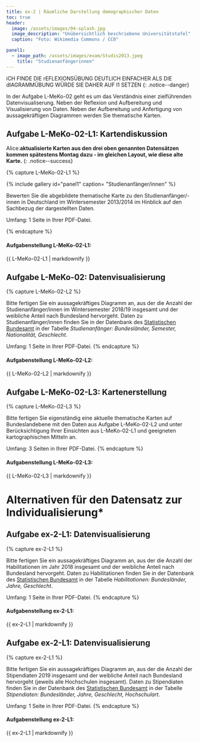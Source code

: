 ```yaml
---
title: ex-2 | Räumliche Darstellung demographischer Daten
toc: true
header:
  image: /assets/images/04-splash.jpg
  image_description: "Unübersichtlich beschriebene Universitätstafel"
  caption: "Foto: Wikimedia Commons / CC0"

panel1:
  - image_path: /assets/images/exam/Studis2013.jpeg
    title: "Studienanfängerinnen"
---
```


iCH FINDE DIE rEFLEXIONSÜBUNG DEUTLICH EINFACHER ALS DIE dIAGRAMMÜBUNG WÜRDE SIE DAHER AUF l1 SETZEN
{: .notice--danger}


In der Aufgabe L-MeKo-02  geht es um das Verständnis einer zielführenden Datenvisualiserung. Neben der Reflexion und Aufbereitung und Visualisierung von Daten. Neben der Aufbereitung und Anfertigung von aussagekräftigen Diagrammen werden Sie thematische Karten.

## Aufgabe L-MeKo-02-L1: Kartendiskussion

Alice:**aktualisierte Karten aus den drei oben genannten Datensätzen kommen spätestens Montag dazu - im gleichen Layout, wie diese alte Karte.**
{: .notice--success}

{% capture L-MeKo-02-L1 %}

{% include gallery id="panel1"  caption= "Studienanfänger/innen" %}

Bewerten Sie die abgebildete thematische Karte zu den Studienanfänger/-innen in Deutschland im Wintersemester 2013/2014 im Hinblick auf den Sachbezug der dargestellten Daten.

Umfang: 1 Seite in Ihrer PDF-Datei.

{% endcapture %}

<div class="notice--success">
  <h4 class="no_toc">Aufgabenstellung L-MeKo-02-L1:</h4>
  {{ L-MeKo-02-L1 | markdownify }}
</div>


## Aufgabe L-MeKo-02: Datenvisualisierung

{% capture L-MeKo-02-L2 %}

Bitte fertigen Sie ein aussagekräftiges Diagramm an, aus der die Anzahl der Studienanfänger/innen im Wintersemester 2018/19 insgesamt und der weibliche Anteil nach Bundesland hervorgeht. Daten zu Studienanfänger/innen finden Sie in der Datenbank des [Statistischen Bundesamt](https://www-genesis.destatis.de/genesis/online) in der Tabelle *Studienanfänger: Bundesländer, Semester, Nationalität, Geschlecht*.

Umfang: 1 Seite in Ihrer PDF-Datei.
{% endcapture %}

<div class="notice--success">
  <h4 class="no_toc">Aufgabenstellung L-MeKo-02-L2:</h4>
  {{ L-MeKo-02-L2 | markdownify }}
</div>



## Aufgabe L-MeKo-02-L3: Kartenerstellung

{% capture L-MeKo-02-L3 %}

Bitte fertigen Sie eigenständig eine aktuelle thematische Karten auf Bundeslandebene mit den Daten aus Aufgabe L-MeKo-02-L2 und unter Berücksichtigung Ihrer Einsichten aus L-MeKo-02-L1 und geeigneten kartographischen Mitteln an.

Umfang: 3 Seiten in Ihrer PDF-Datei.
{% endcapture %}

<div class="notice--success">
  <h4 class="no_toc">Aufgabenstellung L-MeKo-02-L3:</h4>
  {{ L-MeKo-02-L3 | markdownify }}
</div>






# Alternativen für den Datensatz zur Individualisierung*

## Aufgabe ex-2-L1: Datenvisualisierung

{% capture ex-2-L1 %}

Bitte fertigen Sie ein aussagekräftiges Diagramm an, aus der die Anzahl der Habilitationen im Jahr 2018 insgesamt und der weibliche Anteil nach Bundesland hervorgeht. Daten zu Habilitationen finden Sie in der Datenbank des [Statistischen Bundesamt](https://www-genesis.destatis.de/genesis/online) in der Tabelle *Habilitationen: Bundesländer, Jahre, Geschlecht*.

Umfang: 1 Seite in Ihrer PDF-Datei.
{% endcapture %}

<div class="notice--success">
  <h4 class="no_toc">Aufgabenstellung ex-2-L1:</h4>
  {{ ex-2-L1 | markdownify }}
</div>

## Aufgabe ex-2-L1: Datenvisualisierung

{% capture ex-2-L1 %}

Bitte fertigen Sie ein aussagekräftiges Diagramm an, aus der die Anzahl der Stipendiaten 2019 insgesamt und der weibliche Anteil nach Bundesland hervorgeht (jeweils alle Hochschulen insgesamt). Daten zu Stipendiaten finden Sie in der Datenbank des [Statistischen Bundesamt](https://www-genesis.destatis.de/genesis/online) in der Tabelle *Stipendiaten: Bundesländer, Jahre, Geschlecht, Hochschulart*.

Umfang: 1 Seite in Ihrer PDF-Datei.
{% endcapture %}

<div class="notice--success">
  <h4 class="no_toc">Aufgabenstellung ex-2-L1:</h4>
  {{ ex-2-L1 | markdownify }}
</div>
